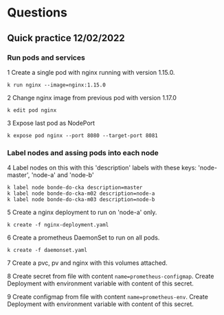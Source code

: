 # Questions

## Quick practice 12/02/2022

### Run pods and services
1 Create a single pod with nginx running with version 1.15.0. 

```
k run nginx --image=nginx:1.15.0
```

2 Change nginx image from previous pod with version 1.17.0

```
k edit pod nginx
```

3 Expose last pod as NodePort

```
k expose pod nginx --port 8080 --target-port 8081
```

### Label nodes and assing pods into each node
4 Label nodes on this with this 'description' labels with these keys: 'node-master', 'node-a' and 'node-b'

```
k label node bonde-do-cka description=master
k label node bonde-do-cka-m02 description=node-a
k label node bonde-do-cka-m03 description=node-b
```

5 Create a nginx deployment to run on 'node-a' only.
```
k create -f nginx-deployment.yaml
```

6 Create a prometheus DaemonSet to run on all pods.
```
k create -f daemonset.yaml
```

7 Create a pvc, pv and nginx with this volumes attached.

8 Create secret from file with content `name=prometheus-configmap`. Create Deployment with environment variable with content of this secret.

9 Create configmap from file with content `name=prometheus-env`. Create Deployment with environment variable with content of this secret.